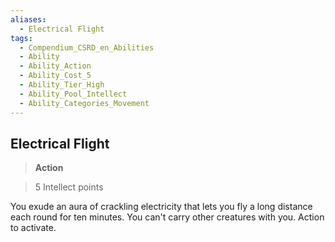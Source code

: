 ```yaml
---
aliases:
  - Electrical Flight
tags:
  - Compendium_CSRD_en_Abilities
  - Ability
  - Ability_Action
  - Ability_Cost_5
  - Ability_Tier_High
  - Ability_Pool_Intellect
  - Ability_Categories_Movement
---
```

  
    
## Electrical Flight    
>**Action**    
>5 Intellect points  
    
You exude an aura of crackling electricity that lets you fly a long distance each round for ten minutes. You can't carry other creatures with you. Action to activate.